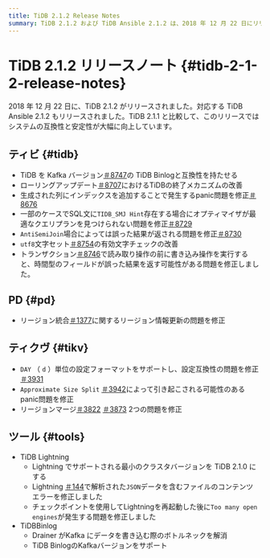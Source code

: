 ```yaml
---
title: TiDB 2.1.2 Release Notes
summary: TiDB 2.1.2 および TiDB Ansible 2.1.2 は、2018 年 12 月 22 日にリリースされました。このリリースには、システムの互換性と安定性の向上が含まれています。主な更新には、Kafka バージョンの TiDB Binlogとの互換性、ローリング更新中の終了メカニズムの改善、およびさまざまな問題の修正が含まれます。PD および TiKV も、リージョンのマージ問題の修正や「DAY」単位の構成形式のサポートなどの更新を受けました。さらに、 TiDB Lightningおよび TiDB Binlog が更新され、新機能のサポートとボトルネックの解消が図られました。
---
```


# TiDB 2.1.2 リリースノート {#tidb-2-1-2-release-notes}

2018 年 12 月 22 日に、TiDB 2.1.2 がリリースされました。対応する TiDB Ansible 2.1.2 もリリースされました。TiDB 2.1.1 と比較して、このリリースではシステムの互換性と安定性が大幅に向上しています。

## ティビ {#tidb}

-   TiDB を Kafka バージョン[＃8747](https://github.com/pingcap/tidb/pull/8747)の TiDB Binlogと互換性を持たせる
-   ローリングアップデート[＃8707](https://github.com/pingcap/tidb/pull/8707)におけるTiDBの終了メカニズムの改善
-   生成された列にインデックスを追加することで発生するpanic問題を修正[＃8676](https://github.com/pingcap/tidb/pull/8676)
-   一部のケースでSQL文に`TIDB_SMJ Hint`存在する場合にオプティマイザが最適なクエリプランを見つけられない問題を修正[＃8729](https://github.com/pingcap/tidb/pull/8729)
-   `AntiSemiJoin`場合によっては誤った結果が返される問題を修正[＃8730](https://github.com/pingcap/tidb/pull/8730)
-   `utf8`文字セット[＃8754](https://github.com/pingcap/tidb/pull/8754)の有効文字チェックの改善
-   トランザクション[＃8746](https://github.com/pingcap/tidb/pull/8746)で読み取り操作の前に書き込み操作を実行すると、時間型のフィールドが誤った結果を返す可能性がある問題を修正しました。

## PD {#pd}

-   リージョン統合[＃1377](https://github.com/pingcap/pd/pull/1377)に関するリージョン情報更新の問題を修正

## ティクヴ {#tikv}

-   `DAY` （ `d` ）単位の設定フォーマットをサポートし、設定互換性の問題を修正[＃3931](https://github.com/tikv/tikv/pull/3931)
-   `Approximate Size Split` [＃3942](https://github.com/tikv/tikv/pull/3942)によって引き起こされる可能性のあるpanic問題を修正
-   リージョンマージ[＃3822](https://github.com/tikv/tikv/pull/3822) [＃3873](https://github.com/tikv/tikv/pull/3873) 2つの問題を修正

## ツール {#tools}

-   TiDB Lightning
    -   Lightning でサポートされる最小のクラスタバージョンを TiDB 2.1.0 にする
    -   Lightning [＃144](https://github.com/pingcap/tidb-tools/issues/144)で解析された`JSON`データを含むファイルのコンテンツ エラーを修正しました
    -   チェックポイントを使用してLightningを再起動した後に`Too many open engines`が発生する問題を修正しました
-   TiDBBinlog
    -   Drainer がKafka にデータを書き込む際のボトルネックを解消
    -   TiDB BinlogのKafkaバージョンをサポート
